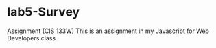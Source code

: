 # lab5-Survey
Assignment (CIS 133W)
This is an assignment in my Javascript for Web Developers class

